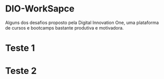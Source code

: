 # DIO-WorkSapce

Alguns dos desafios proposto pela Digital Innovation One, uma plataforma de cursos e bootcamps bastante produtiva e motivadora.
 
# Teste 1
# Teste 2
